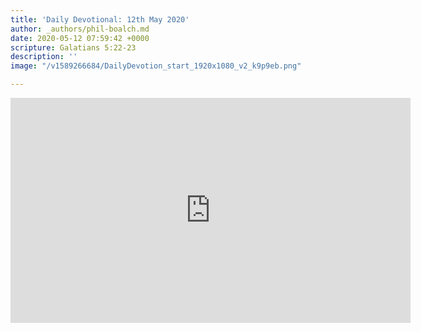 ```yaml
---
title: 'Daily Devotional: 12th May 2020'
author: _authors/phil-boalch.md
date: 2020-05-12 07:59:42 +0000
scripture: Galatians 5:22-23
description: ''
image: "/v1589266684/DailyDevotion_start_1920x1080_v2_k9p9eb.png"

---
```

<iframe src="https://player.vimeo.com/video/417300695" width="640" height="360" frameborder="0" allow="autoplay; fullscreen" allowfullscreen></iframe>